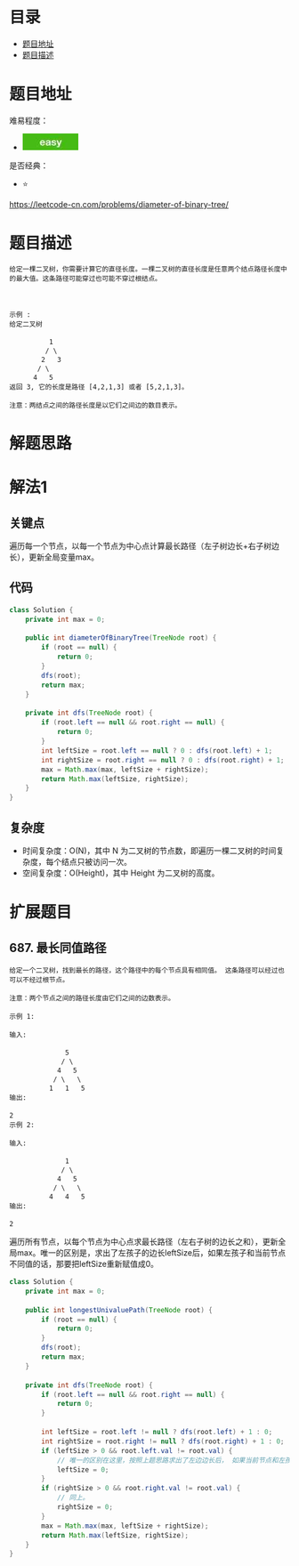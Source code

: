 # 目录
* [题目地址](#题目地址)
* [题目描述](#题目描述)



# 题目地址
难易程度：
- ![easy.jpg](../.images/easy.jpg)

是否经典：
- ⭐️

https://leetcode-cn.com/problems/diameter-of-binary-tree/

# 题目描述
```text
给定一棵二叉树，你需要计算它的直径长度。一棵二叉树的直径长度是任意两个结点路径长度中的最大值。这条路径可能穿过也可能不穿过根结点。

 

示例 :
给定二叉树

          1
         / \
        2   3
       / \     
      4   5    
返回 3, 它的长度是路径 [4,2,1,3] 或者 [5,2,1,3]。

注意：两结点之间的路径长度是以它们之间边的数目表示。
```


# 解题思路





# 解法1
## 关键点

遍历每一个节点，以每一个节点为中心点计算最长路径（左子树边长+右子树边长），更新全局变量max。

## 代码
```java
class Solution {
    private int max = 0;

    public int diameterOfBinaryTree(TreeNode root) {
        if (root == null) {
            return 0;
        }
        dfs(root);
        return max;
    }

    private int dfs(TreeNode root) {
        if (root.left == null && root.right == null) {
            return 0;
        }
        int leftSize = root.left == null ? 0 : dfs(root.left) + 1;
        int rightSize = root.right == null ? 0 : dfs(root.right) + 1;
        max = Math.max(max, leftSize + rightSize);
        return Math.max(leftSize, rightSize);
    }
}
```


## 复杂度
- 时间复杂度：O(N)，其中 N 为二叉树的节点数，即遍历一棵二叉树的时间复杂度，每个结点只被访问一次。
- 空间复杂度：O(Height)，其中 Height 为二叉树的高度。


# 扩展题目
## 687. 最长同值路径
```text
给定一个二叉树，找到最长的路径，这个路径中的每个节点具有相同值。 这条路径可以经过也可以不经过根节点。

注意：两个节点之间的路径长度由它们之间的边数表示。

示例 1:

输入:

              5
             / \
            4   5
           / \   \
          1   1   5
输出:

2
示例 2:

输入:

              1
             / \
            4   5
           / \   \
          4   4   5
输出:

2
```

遍历所有节点，以每个节点为中心点求最长路径（左右子树的边长之和），更新全局max。唯一的区别是，求出了左孩子的边长leftSize后，如果左孩子和当前节点不同值的话，那要把leftSize重新赋值成0。

```java
class Solution {
    private int max = 0;

    public int longestUnivaluePath(TreeNode root) {
        if (root == null) {
            return 0;
        }
        dfs(root);
        return max;
    }

    private int dfs(TreeNode root) {
        if (root.left == null && root.right == null) {
            return 0;
        }

        int leftSize = root.left != null ? dfs(root.left) + 1 : 0;
        int rightSize = root.right != null ? dfs(root.right) + 1 : 0;
        if (leftSize > 0 && root.left.val != root.val) {
            // 唯一的区别在这里，按照上题思路求出了左边边长后， 如果当前节点和左孩子节点不同值，就把边长重新赋值为0。
            leftSize = 0;
        }
        if (rightSize > 0 && root.right.val != root.val) {
            // 同上。
            rightSize = 0;
        }
        max = Math.max(max, leftSize + rightSize);
        return Math.max(leftSize, rightSize);
    }
}
```